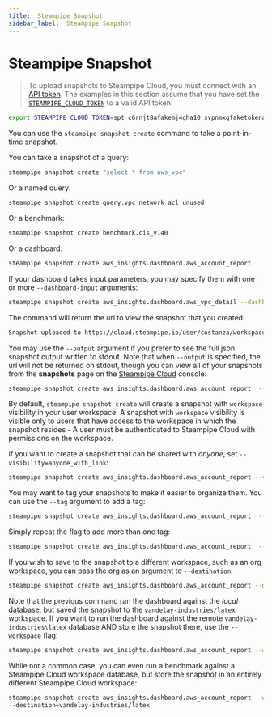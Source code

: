 ```yaml
---
title:  Steampipe Snapshot
sidebar_label:  Steampipe Snapshot
---
```


#  Steampipe Snapshot

> To upload snapshots to Steampipe Cloud, you must connect with an [API token](/docs/cloud/profile#api-tokens).  The examples in this section assume that you have set the [`STEAMPIPE_CLOUD_TOKEN`](reference/env-vars/steampipe_cloud_token) to a valid API token:
```bash
export STEAMPIPE_CLOUD_TOKEN=spt_c6rnjt8afakemj4gha10_svpnmxqfaketokenad431k
```

You can use the `steampipe snapshot create` command to take a point-in-time snapshot.  

You can take a snapshot of a query:
```bash
steampipe snapshot create "select * from aws_vpc"
```

Or a named query:
```bash
steampipe snapshot create query.vpc_network_acl_unused  
```

Or a benchmark:
```bash
steampipe snapshot create benchmark.cis_v140
```

Or a dashboard:
```bash
steampipe snapshot create aws_insights.dashboard.aws_account_report
```

If your dashboard takes input parameters, you may specify them with one or more `--dashboard-input` arguments:

```bash
steampipe snapshot create aws_insights.dashboard.aws_vpc_detail --dashboard-input=vpc_id=vpc-9d7ae1e7
```

The command will return the url to view the snapshot that you created:
```bash
Snapshot uploaded to https://cloud.steampipe.io/user/costanza/workspace/vandelay/snapshot/snap_abcdefghij0123456789_asdfghjklqwertyuiopzxcvbn
```

You may use the `--output` argument if you prefer to see the full json snapshot output written to stdout. Note that when `--output` is specified, the url will not be returned on stdout, though you can view all of your snapshots from the **snapshots** page on the [Steampipe Cloud](/docs/cloud/overview) console:

```bash
steampipe snapshot create aws_insights.dashboard.aws_account_report  --output snapshot.json
```

By default, `steampipe snapshot create` will create a snapshot with `workspace` visibility in your user workspace. A snapshot with `workspace` visibility is visible only to users that have access to the workspace in which the snapshot resides - A user must be authenticated to Steampipe Cloud with permissions on the workspace.

If you want to create a snapshot that can be shared with *anyone*, set `--visibility=anyone_with_link`:

```bash
steampipe snapshot create aws_insights.dashboard.aws_account_report --visibility=anyone_with_link
```

You may want to tag your snapshots to make it easier to organize them.  You can use the `--tag` argument to add a tag:

```bash
steampipe snapshot create aws_insights.dashboard.aws_account_report  --tag=env=localdev 
```

Simply repeat the flag to add more than one tag:
```bash
steampipe snapshot create aws_insights.dashboard.aws_account_report  --tag=env=local --tag=owner=george
```


If you wish to save to the snapshot to a different workspace, such as an org workspace, you can pass the org as an argument to `--destination`:

```bash
steampipe snapshot create aws_insights.dashboard.aws_account_report --destination=vandelay-industries/latex
```

Note that the previous command ran the dashboard against the *local* database, but saved the snapshot to the `vandelay-industries/latex` workspace.  If you want to run the dashboard against the remote `vandelay-industries\latex` database AND store the snapshot there, use the `--workspace` flag:
```bash
steampipe snapshot create aws_insights.dashboard.aws_account_report --workspace=vandelay-industries/latex 
```

While not a common case, you can even run a benchmark against a Steampipe Cloud workspace database, but store the snapshot in an entirely different Steampipe Cloud workspace:
```bash
steampipe snapshot create aws_insights.dashboard.aws_account_report --workspace=vandelay-industries/latex 
--destination=vandelay-industries/latex
```